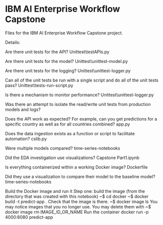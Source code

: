 # IBM AI Enterprise Workflow Capstone
Files for the IBM AI Enterprise Workflow Capstone project. 

Details:

Are there unit tests for the API? Unittest\testAPIs.py

Are there unit tests for the model? Unittest\unittest-model.py

Are there unit tests for the logging? Unittest\unittest-logger.py

Can all of the unit tests be run with a single script and do all of the unit tests pass? Unittest\tests-run-script.py

Is there a mechanism to monitor performance? Unittest\unittest-logger.py

Was there an attempt to isolate the read/write unit tests from production models and logs?

Does the API work as expected? For example, can you get predictions for a specific country as well as for all countries combined? app.py

Does the data ingestion exists as a function or script to facilitate automation? cslib.py

Were multiple models compared? time-series-notebooks

Did the EDA investigation use visualizations? Capstone Part1.ipynb

Is everything containerized within a working Docker image? Dockerfile 

Did they use a visualization to compare their model to the baseline model? time-series-notebooks


Build the Docker image and run it
Step one: build the image (from the directory that was created with this notebook)
    ~$ cd docker
    ~$ docker build -t predict-app .
Check that the image is there.
    ~$ docker image ls
You may notice images that you no longer use. You may delete them with
    ~$ docker image rm IMAGE_ID_OR_NAME
Run the container
docker run -p 4000:8080 predict-app